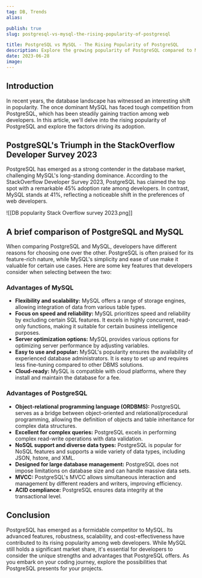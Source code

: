 ```yaml
---
tag: DB, Trends
alias:

publish: true
slug: postgresql-vs-mysql-the-rising-popularity-of-postgresql

title: PostgreSQL vs MySQL - The Rising Popularity of PostgreSQL
description: Explore the growing popularity of PostgreSQL compared to MySQL and understand the factors behind this trend in the web development industry.
date: 2023-06-28
image:
---
```


## Introduction
In recent years, the database landscape has witnessed an interesting shift in popularity. The once dominant MySQL has faced tough competition from PostgreSQL, which has been steadily gaining traction among web developers. In this article, we'll delve into the rising popularity of PostgreSQL and explore the factors driving its adoption.


## PostgreSQL's Triumph in the StackOverflow Developer Survey 2023
PostgreSQL has emerged as a strong contender in the database market, challenging MySQL's long-standing dominance. According to the StackOverflow Developer Survey 2023, PostgreSQL has claimed the top spot with a remarkable 45% adoption rate among developers. In contrast, MySQL stands at 41%, reflecting a noticeable shift in the preferences of web developers.

![[DB popularity Stack Overflow survey 2023.png]]

## A brief comparison of PostgreSQL and MySQL
When comparing PostgreSQL and MySQL, developers have different reasons for choosing one over the other. PostgreSQL is often praised for its feature-rich nature, while MySQL's simplicity and ease of use make it valuable for certain use cases. Here are some key features that developers consider when selecting between the two:

### Advantages of MySQL

- **Flexibility and scalability:** MySQL offers a range of storage engines, allowing integration of data from various table types.
- **Focus on speed and reliability:** MySQL prioritizes speed and reliability by excluding certain SQL features. It excels in highly concurrent, read-only functions, making it suitable for certain business intelligence purposes.
- **Server optimization options:** MySQL provides various options for optimizing server performance by adjusting variables.
- **Easy to use and popular:** MySQL's popularity ensures the availability of experienced database administrators. It is easy to set up and requires less fine-tuning compared to other DBMS solutions.
- **Cloud-ready:** MySQL is compatible with cloud platforms, where they install and maintain the database for a fee.

### Advantages of PostgreSQL

- **Object-relational programming language (ORDBMS):** PostgreSQL serves as a bridge between object-oriented and relational/procedural programming, allowing the definition of objects and table inheritance for complex data structures.
- **Excellent for complex queries:** PostgreSQL excels in performing complex read-write operations with data validation.
- **NoSQL support and diverse data types:** PostgreSQL is popular for NoSQL features and supports a wide variety of data types, including JSON, hstore, and XML.
- **Designed for large database management:** PostgreSQL does not impose limitations on database size and can handle massive data sets.
- **MVCC:** PostgreSQL's MVCC allows simultaneous interaction and management by different readers and writers, improving efficiency.
- **ACID compliance:** PostgreSQL ensures data integrity at the transactional level.

## Conclusion
PostgreSQL has emerged as a formidable competitor to MySQL. Its advanced features, robustness, scalability, and cost-effectiveness have contributed to its rising popularity among web developers. While MySQL still holds a significant market share, it's essential for developers to consider the unique strengths and advantages that PostgreSQL offers. As you embark on your coding journey, explore the possibilities that PostgreSQL presents for your projects.

